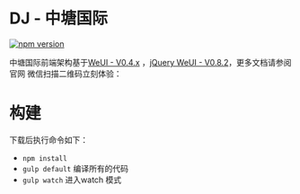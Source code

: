 # DJ - 中塘国际


[![npm version](https://img.shields.io/npm/v/jquery-weui.svg)](https://www.npmjs.com/package/jquery-weui)

中塘国际前端架构基于[WeUI - V0.4.x](https://weui.io/0.4.x) ，[jQuery WeUI - V0.8.2](http://lihongxun945.github.io/jquery-weui/)，更多文档请参阅官网
微信扫描二维码立刻体验：


# 构建


下载后执行命令如下：

- `npm install` 
- `gulp default` 编译所有的代码
- `gulp watch` 进入watch 模式


